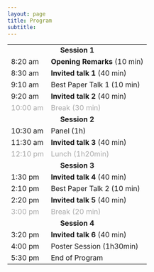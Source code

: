 ```yaml
---
layout: page
title: Program
subtitle: 
---
```


<!-- <div class='program-table' style='font-size: 10pt; width:100%;'> -->
<!-- <div class='program-table' style='font-size: 10pt; width:80%; margin-left: auto; margin-right: auto;'> -->


<!-- Program when finalized will appear here. Please check back soon. -->

<table style='margin-bottom:10pt;margin-left:auto;margin-right:auto;'>
  <tr>
    <!-- <td colspan="2"><b>Session 1:</b></td> -->
    <td colspan="2" style="text-align: center;"><b>Session 1</b></td>
  </tr>
  <tr>
    <td>8:20 am</td>
    <td><b>Opening Remarks</b> (10 min)</td>
  </tr>
  <tr>
    <td>8:30 am</td>
    <td><b>Invited talk 1</b> (40 min) <!-- Diyi Yang --></td>
  </tr>
  <tr>
    <td>9:10 am</td>
    <td>Best Paper Talk 1 (10 min) <!-- No Speaker Mentioned --></td>
  </tr>
  <tr>
    <td>9:20 am</td>
    <td><b>Invited talk 2</b> (40 min) <!-- : Deb Raji --></td>
  </tr>
  <tr style='color:darkgray;'>
    <td>10:00 am</td>
    <td>Break (30 min)</td>
  </tr>
  
  <tr>
    <td colspan="2" style="text-align: center;"><b>Session 2</b></td>
  </tr>
  <tr>
    <td>10:30 am</td>
    <td>Panel (1h) <!-- No Specific Speakers Mentioned --></td>
  </tr>
  <tr>
    <td>11:30 am</td>
    <td><b>Invited talk 3</b> (40 min) <!-- : Anton Korinek --></td>
  </tr>
  <tr style='color:darkgray;'>
    <td>12:10 pm</td>
    <td>Lunch (1h20min)</td>
  </tr>
  
  <tr>
    <td colspan="2" style="text-align: center;"><b>Session 3</b></td>
  </tr>
  <tr>
    <td>1:30 pm</td>
    <td><b>Invited talk 4</b> (40 min) <!-- : Yejin Choi --></td>
  </tr>
  <tr>
    <td>2:10 pm</td>
    <td>Best Paper Talk 2 (10 min) <!-- No Speaker Mentioned --></td>
  </tr>
  <tr>
    <td>2:20 pm</td>
    <td><b>Invited talk 5</b> (40 min) <!-- : Owain Evans --></td>
  </tr>
  <tr style='color:darkgray;'>
    <td>3:00 pm</td>
    <td>Break (20 min)</td>
  </tr>
  
  <tr>
    <td colspan="2" style="text-align: center;"><b>Session 4</b></td>
  </tr>
  <tr>
    <td>3:20 pm</td>
    <td><b>Invited talk 6</b> (40 min) <!-- : Rumman Ch. --></td>
  </tr>
  <tr>
    <td>4:00 pm</td>
    <td>Poster Session (1h30min) <!-- No Specific Speakers Mentioned --></td>
  </tr>
  <tr>
    <td>5:30 pm</td>
    <td>End of Program <!-- No Specific Speakers Mentioned --></td>
  </tr>
</table>

<!-- </div> -->
